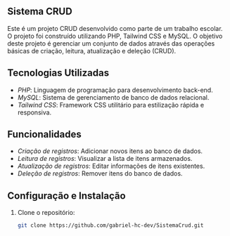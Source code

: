 ## Sistema CRUD

Este é um projeto CRUD desenvolvido como parte de um trabalho escolar. O projeto foi construído utilizando PHP, Tailwind CSS e MySQL. O objetivo deste projeto é gerenciar um conjunto de dados através das operações básicas de criação, leitura, atualização e deleção (CRUD).

## Tecnologias Utilizadas

- *PHP*: Linguagem de programação para desenvolvimento back-end.
- *MySQL*: Sistema de gerenciamento de banco de dados relacional.
- *Tailwind CSS*: Framework CSS utilitário para estilização rápida e responsiva.

## Funcionalidades

- *Criação de registros*: Adicionar novos itens ao banco de dados.
- *Leitura de registros*: Visualizar a lista de itens armazenados.
- *Atualização de registros*: Editar informações de itens existentes.
- *Deleção de registros*: Remover itens do banco de dados.

## Configuração e Instalação

1. Clone o repositório:
   ```bash
   git clone https://github.com/gabriel-hc-dev/SistemaCrud.git
